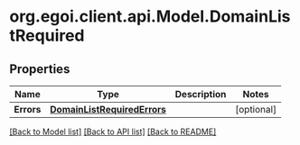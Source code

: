 
# org.egoi.client.api.Model.DomainListRequired

## Properties

Name | Type | Description | Notes
------------ | ------------- | ------------- | -------------
**Errors** | [**DomainListRequiredErrors**](DomainListRequiredErrors.md) |  | [optional] 

[[Back to Model list]](../README.md#documentation-for-models)
[[Back to API list]](../README.md#documentation-for-api-endpoints)
[[Back to README]](../README.md)

